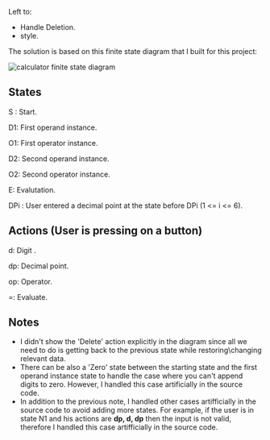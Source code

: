 Left to:
* Handle Deletion.
* style.

The solution is based on this finite state diagram that I built for this project:

![calculator finite state diagram](https://i.imgur.com/q4YnOwU.png)


States
-
S :  Start.

D1:  First operand instance.

O1:  First operator instance.

D2:  Second operand instance.

O2:  Second operator instance.

E:   Evalutation.

DPi : User entered a decimal point at the state before DPi (1 <= i <= 6).

Actions (User is pressing on a button)
-
d:  Digit .

dp: Decimal point.

op: Operator.

=:  Evaluate.

Notes
-
* I didn't show the 'Delete' action explicitly in the diagram since all we need to do is getting back to the previous state while restoring\changing relevant data.
* There can be also a 'Zero' state between the starting state and the first operand instance state to handle the case where you can't append digits to zero. 
However, I handled this case artificially in the source code.
* In addition to the previous note, I handled other cases artifficially in the source code to avoid adding more states. For example, if the user is in state  N1 and his actions are **dp, d, dp** then the input is not valid, therefore I handled this case artifficially in the source code.


